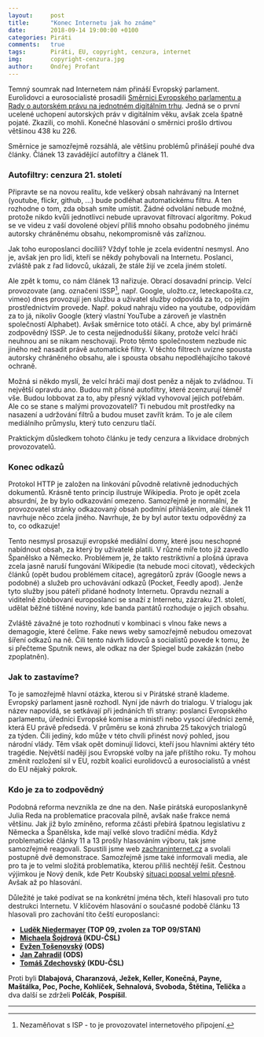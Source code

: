 ```yaml
---
layout:     post
title:      "Konec Internetu jak ho známe"
date:       2018-09-14 19:00:00 +0100
categories: Piráti
comments:   true
tags:       Piráti, EU, copyright, cenzura, internet
img:        copyright-cenzura.jpg
author:     Ondřej Profant
---
```


Temný soumrak nad Internetem nám přináší Evropský parlament. Eurolidovci a eurosocialisté prosadili [Směrnici Evropského parlamentu a Rady o autorském právu na jednotném digitálním trhu](https://eur-lex.europa.eu/legal-content/CS/TXT/?uri=CELEX%3A52016PC0593). Jedná se o první ucelené uchopení autorských práv v digitálním věku, avšak zcela špatně pojaté. Zkazili, co mohli. Konečné hlasování o směrnici prošlo drtivou většinou 438 ku 226.

<!--more-->

Směrnice je samozřejmě rozsáhlá, ale většinu problémů přinášejí pouhé dva články. Článek 13 zavádějící autofiltry a článek 11.

### Autofiltry: cenzura 21. století

Připravte se na novou realitu, kde veškerý obsah nahrávaný na Internet (youtube, flickr, github, ...) bude podléhat automatickému filtru. A ten rozhodne o tom, zda obsah smíte umístit. Žádné odvolání nebude možné, protože nikdo kvůli jednotlivci nebude upravovat filtrovací algoritmy. Pokud se ve videu z vaší dovolené objeví příliš mnoho obsahu podobného jinému autorsky chráněnému obsahu, nekompromisně vás zaříznou.

Jak toho europoslanci docílili? Vždyť tohle je zcela evidentní nesmysl. Ano je, avšak jen pro lidi, kteří se někdy pohybovali na Internetu. Poslanci, zvláště pak z řad lidovců, ukázali, že stále žijí ve zcela jiném století.

Ale zpět k tomu, co nám článek 13 nařizuje. Obrací dosavadní princip. Velcí provozovate (ang. označeni ISSP[^1], např. Google, uložto.cz, leteckapošta.cz, vimeo) dnes provozují jen službu a uživatel služby odpovídá za to, co jejím prostřednictvím provede. Např. pokud nahraju video na youtube, odpovídám za to já, nikoliv Google (který vlastní YouTube a zároveň je vlastněn společností Alphabet). Avšak směrnice toto otáčí. A chce, aby byl primárně zodpovědný ISSP. Je to cesta nejjednodušší šikany, protože velcí hráči neuhnou ani se nikam neschovají. Proto těmto společnostem nezbude nic jiného než nasadit právě automatické filtry. V těchto filtrech uvízne spousta autorsky chráněného obsahu, ale i spousta obsahu nepodléhajícího takové ochraně.

Možná si někdo myslí, že velcí hráči mají dost peněz a nějak to zvládnou. Ti největší opravdu ano. Budou mít přísné autofiltry, které zcenzurují téměř vše. Budou lobbovat za to, aby přesný výklad vyhovoval jejich potřebám. Ale co se stane s malými provozovateli? Ti nebudou mít prostředky na nasazení a udržování filtrů a budou muset zavřít krám. To je ale cílem mediálního průmyslu, který tuto cenzuru tlačí.

Praktickým důsledkem tohoto článku je tedy cenzura a likvidace drobných provozovatelů.

### Konec odkazů

Protokol HTTP je založen na linkování původně relativně jednoduchých dokumentů. Krásně tento princip ilustruje Wikipedia. Proto je opět zcela absurdní, že by bylo odkazování omezeno. Samozřejmě je normální, že provozovatel stránky odkazovaný obsah podmíní přihlášením, ale článek 11 navrhuje něco zcela jiného. Navrhuje, že by byl autor textu odpovědný za to, co odkazuje!

Tento nesmysl prosazují evropské mediální domy, které jsou neschopné nabídnout obsah, za který by uživatelé platili. V různé míře toto již zavedlo Španělsko a Německo. Problémem je, že takto restriktivní a plošná úprava zcela jasně naruší fungování Wikipedie (ta nebude moci citovat), vědeckých článků (opět budou problémem citace), agregátorů zpráv (Google news a podobné) a služeb pro uchovávání odkazů (Pocket, Feedly apod). Jenže tyto služby jsou páteří přidané hodnoty Internetu. Opravdu neznalí a viditelně zlobbovaní europoslanci se snaží z Internetu, zázraku 21. století, udělat běžné tištěné noviny, kde banda pantátů rozhoduje o jejich obsahu.

Zvláště závažné je toto rozhodnutí v kombinaci s vlnou fake news a demagogie, které čelíme. Fake news weby samozřejmě nebudou omezovat šíření odkazů na ně. Čili tento návrh lidovců a socialistů povede k tomu, že si přečteme Sputnik news, ale odkaz na der Spiegel bude zakázán (nebo zpoplatněn).

### Jak to zastavíme?

To je samozřejmě hlavní otázka, kterou si v Pirátské straně klademe. Evropský parlament jasně rozhodl. Nyní jde návrh do trialogu. V trialogu jak název napovídá, se setkávají při jednáních tři strany: poslanci Evropského parlamentu, úředníci Evropské komise a ministři nebo vysocí úředníci země, která EU právě předsedá. V průměru se koná zhruba 25 takových trialogů za týden.
Čili jediný, kdo může v této chvíli přinést nový pohled, jsou národní vlády. Těm však opět dominují lidovci, kteří jsou hlavními aktéry této tragédie. Největší nadějí jsou Evropské volby na jaře příštího roku. Ty mohou změnit rozložení sil v EU, rozbít koalici eurolidovců a eurosocialistů a vnést do EU nějaký pokrok.

### Kdo je za to zodpovědný

Podobná reforma nevznikla ze dne na den. Naše pirátská europoslankyně Julia Reda na problematice pracovala pilně, avšak naše frakce nemá většinu. Jak již bylo zmíněno, reforma zčásti přebírá špatnou legislativu z Německa a Španělska, kde mají velké slovo tradiční média. Když problematické články 11 a 13 prošly hlasováním výboru, tak jsme samozřejmě reagovali. Spustili jsme web [zachraninternet.cz](https://zachraninternet.cz/) a svolali postupně dvě demonstrace. Samozřejmě jsme také informovali media, ale pro ta je to velmi složitá problematika, kterou příliš nechtějí řešit. Čestnou výjimkou je Nový deník, kde Petr Koubský [situaci popsal velmi přesně](https://www.facebook.com/notes/nov%C3%BD-den%C3%ADk/europoslanci-se-rozhodli-osekat-internet-m%C3%A9dia-dostanou-drobky-od-stolu-kde-hodu/262552087927941/). Avšak až po hlasování.

Důležité je také podívat se na konkrétní jména těch, kteří hlasovali pro tuto destrukci Internetu. V klíčovém hlasování o současné podobě článku 13 hlasovali pro zachování tito čeští europoslanci:

* **[Luděk Niedermayer](https://cs.wikipedia.org/wiki/Lud%C4%9Bk_Niedermayer) (TOP 09, zvolen za TOP 09/STAN)**
* **[Michaela Šojdrová](https://cs.wikipedia.org/wiki/Michaela_%C5%A0ojdrov%C3%A1) (KDU-ČSL)**
* **[Evžen Tošenovský](https://cs.wikipedia.org/wiki/Ev%C5%BEen_To%C5%A1enovsk%C3%BD) (ODS)**
* **[Jan Zahradil](https://cs.wikipedia.org/wiki/Jan_Zahradil) (ODS)**
* **[Tomáš Zdechovský](https://cs.wikipedia.org/wiki/Tom%C3%A1%C5%A1_Zdechovsk%C3%BD) (KDU-ČSL)**

Proti byli **Dlabajová, Charanzová, Ježek, Keller, Konečná, Payne, Maštálka, Poc, Poche, Kohlíček, Sehnalová, Svoboda, Štětina, Telička** a dva další se zdrželi **Polčák**, **Pospíšil**.

---

[^1]: Nezaměňovat s ISP - to je provozovatel internetového připojení.
